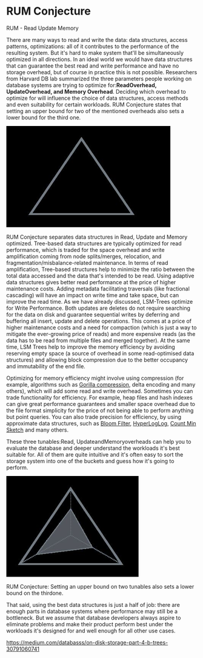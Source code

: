 # RUM Conjecture

RUM - Read Update Memory

There are many ways to read and write the data: data structures, access patterns, optimizations: all of it contributes to the performance of the resulting system. But it's hard to make system that'll be simultaneously optimized in all directions. In an ideal world we would have data structures that can guarantee the best read and write performance and have no storage overhead, but of course in practice this is not possible. Researchers from Harvard DB lab summarized the three parameters people working on database systems are trying to optimize for:**ReadOverhead, UpdateOverhead, and Memory Overhead**. Deciding which overhead to optimize for will influence the choice of data structures, access methods and even suitability for certain workloads. RUM Conjecture states that setting an upper bound for two of the mentioned overheads also sets a lower bound for the third one.

![image](../../media/RUM-Conjecture-image1.jpg)

RUM Conjecture separates data structures in Read, Update and Memory optimized.
Tree-based data structures are typically optimized for read performance, which is traded for the space overhead and write amplification coming from node splits/merges, relocation, and fragmentation/misbalance-related maintenance. In terms of read amplification, Tree-based structures help to minimize the ratio between the total data accessed and the data that's intended to be read. Using adaptive data structures gives better read performance at the price of higher maintenance costs. Adding metadata facilitating traversals (like fractional cascading) will have an impact on write time and take space, but can improve the read time.
As we have already discussed, LSM-Trees optimize for Write Performance. Both updates are deletes do not require searching for the data on disk and guarantee sequential writes by deferring and buffering all insert, update and delete operations. This comes at a price of higher maintenance costs and a need for compaction (which is just a way to mitigate the ever-growing price of reads) and more expensive reads (as the data has to be read from multiple files and merged together). At the same time, LSM Trees help to improve the memory efficiency by avoiding reserving empty space (a source of overhead in some read-optimised data structures) and allowing block compression due to the better occupancy and immutability of the end file.

Optimizing for memory efficiency might involve using compression (for example, algorithms such as [Gorilla compression](http://www.vldb.org/pvldb/vol8/p1816-teller.pdf), delta encoding and many others), which will add some read and write overhead. Sometimes you can trade functionality for efficiency. For example, heap files and hash indexes can give great performance guarantees and smaller space overhead due to the file format simplicity for the price of not being able to perform anything but point queries. You can also trade precision for efficiency, by using approximate data structures, such as [Bloom Filter](https://www.jasondavies.com/bloomfilter/), [HyperLogLog](https://research.neustar.biz/2012/10/25/sketch-of-the-day-hyperloglog-cornerstone-of-a-big-data-infrastructure/), [Count Min Sketch](https://redislabs.com/blog/count-min-sketch-the-art-and-science-of-estimating-stuff/) and many others.

These three tunables:Read, UpdateandMemoryoverheads can help you to evaluate the database and deeper understand the workloads it's best suitable for. All of them are quite intuitive and it's often easy to sort the storage system into one of the buckets and guess how it's going to perform.

![image](../../media/RUM-Conjecture-image2.jpg)

RUM Conjecture: Setting an upper bound on two tunables also sets a lower bound on the thirdone.

That said, using the best data structures is just a half of job: there are enough parts in database systems where performance may still be a bottleneck. But we assume that database developers always aspire to eliminate problems and make their product perform best under the workloads it's designed for and well enough for all other use cases.

https://medium.com/databasss/on-disk-storage-part-4-b-trees-30791060741
